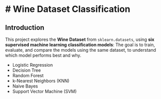 # # Wine Dataset Classification

##  Introduction
This project explores the **Wine Dataset** from `sklearn.datasets`, using **six supervised machine learning classification models**:
The goal is to train, evaluate, and compare the models using the same dataset, to understand which model performs best and why.

- Logistic Regression  
- Decision Tree  
- Random Forest  
- k-Nearest Neighbors (KNN)  
- Naive Bayes  
- Support Vector Machine (SVM)




